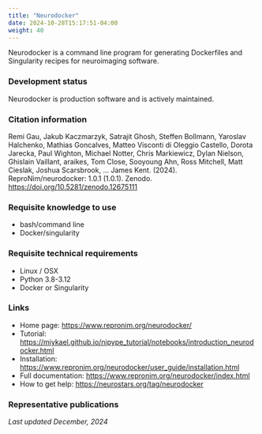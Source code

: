 ```yaml
---
title: "Neurodocker"
date: 2024-10-28T15:17:51-04:00
weight: 40
---
```


Neurodocker is a command line program for generating Dockerfiles and Singularity recipes for neuroimaging software.

### Development status

Neurodocker is production software and is actively maintained.

### Citation information

Remi Gau, Jakub Kaczmarzyk, Satrajit Ghosh, Steffen Bollmann, Yaroslav Halchenko, Mathias Goncalves, Matteo Visconti di Oleggio Castello, Dorota Jarecka, Paul Wighton, Michael Notter, Chris Markiewicz, Dylan Nielson, Ghislain Vaillant, araikes, Tom Close, Sooyoung Ahn, Ross Mitchell, Matt Cieslak, Joshua Scarsbrook, … James Kent. (2024). ReproNim/neurodocker: 1.0.1 (1.0.1). Zenodo. https://doi.org/10.5281/zenodo.12675111

### Requisite knowledge to use

- bash/command line
- Docker/singularity

### Requisite technical requirements

- Linux / OSX
- Python 3.8-3.12
- Docker or Singularity

### Links

- Home page: https://www.repronim.org/neurodocker/
- Tutorial: https://miykael.github.io/nipype_tutorial/notebooks/introduction_neurodocker.html
- Installation: https://www.repronim.org/neurodocker/user_guide/installation.html
- Full documentation: https://www.repronim.org/neurodocker/index.html
- How to get help: https://neurostars.org/tag/neurodocker

### Representative publications

*Last updated December, 2024*
